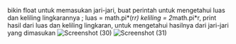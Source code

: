 bikin float untuk memasukan jari-jari,
buat perintah untuk mengetahui luas dan keliling lingkarannya ;
luas = math.pi*(r*r)
keliling = 2*math.pi*r,
print hasil dari luas dan keliling lingkaran, untuk mengetahui hasilnya dari jari-jari yang dimasukan
![Screenshot (30)](https://github.com/pikiiur/Praktikum3/assets/148032140/e59178bd-74a7-4ec5-80ba-ee2acb659096)
![Screenshot (31)](https://github.com/pikiiur/Praktikum3/assets/148032140/5c43eae1-a868-4f4b-bdb7-f5e0a1fec349)

